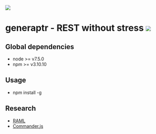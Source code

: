 ![](http://i.imgur.com/yCRAubA.png)
# generaptr - REST without stress [![](https://circleci.com/gh/cupsadarius/generaptr.svg?style=svg)](https://circleci.com/gh/cupsadarius/generaptr)

## Global dependencies

* node >= v7.5.0
* npm >= v3.10.10

## Usage
* npm install -g

## Research

* [RAML](http://raml.org)
* [Commander.js](https://github.com/tj/commander.js)
